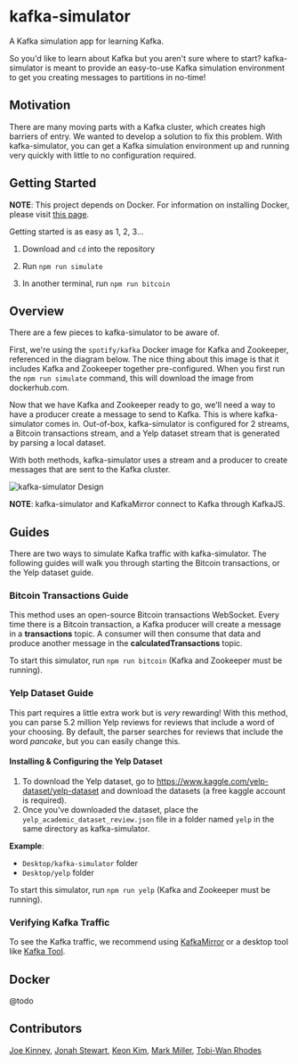 # kafka-simulator

A Kafka simulation app for learning Kafka.

So you'd like to learn about Kafka but you aren't sure where to start? kafka-simulator is meant to provide an easy-to-use Kafka simulation environment to get you creating messages to partitions in no-time!

## Motivation

There are many moving parts with a Kafka cluster, which creates high barriers of entry. We wanted to develop a solution to fix this problem. With kafka-simulator, you can get a Kafka simulation environment up and running very quickly with little to no configuration required.

## Getting Started

**NOTE**: This project depends on Docker. For information on installing Docker, please visit [this page](https://docs.docker.com/get-docker/).

Getting started is as easy as 1, 2, 3...

1. Download and `cd` into the repository

2. Run `npm run simulate`

3. In another terminal, run `npm run bitcoin`

## Overview

There are a few pieces to kafka-simulator to be aware of.

First, we're using the `spotify/kafka` Docker image for Kafka and Zookeeper, referenced in the diagram below. The nice thing about this image is that it includes Kafka and Zookeeper together pre-configured. When you first run the `npm run simulate` command, this will download the image from dockerhub.com.

Now that we have Kafka and Zookeeper ready to go, we'll need a way to have a producer create a message to send to Kafka. This is where kafka-simulator comes in. Out-of-box, kafka-simulator is configured for 2 streams, a Bitcoin transactions stream, and a Yelp dataset stream that is generated by parsing a local dataset.

With both methods, kafka-simulator uses a stream and a producer to create messages that are sent to the Kafka cluster.

![kafka-simulator Design](./assets/system-design.png)

**NOTE**: kafka-simulator and KafkaMirror connect to Kafka through KafkaJS.

## Guides

There are two ways to simulate Kafka traffic with kafka-simulator. The following guides will walk you through starting the Bitcoin transactions, or the Yelp dataset guide.

### Bitcoin Transactions Guide

This method uses an open-source Bitcoin transactions WebSocket. Every time there is a Bitcoin transaction, a Kafka producer will create a message in a **transactions** topic. A consumer will then consume that data and produce another message in the **calculatedTransactions** topic.

To start this simulator, run `npm run bitcoin` (Kafka and Zookeeper must be running).

### Yelp Dataset Guide

This part requires a little extra work but is _very_ rewarding! With this method, you can parse 5.2 million Yelp reviews for reviews that include a word of your choosing. By default, the parser searches for reviews that include the word _pancake_, but you can easily change this.

#### Installing & Configuring the Yelp Dataset

1. To download the Yelp dataset, go to https://www.kaggle.com/yelp-dataset/yelp-dataset and download the datasets (a free kaggle account is required).
1. Once you've downloaded the dataset, place the `yelp_academic_dataset_review.json` file in a folder named `yelp` in the same directory as kafka-simulator.

**Example**:

- `Desktop/kafka-simulator` folder
- `Desktop/yelp` folder

To start this simulator, run `npm run yelp` (Kafka and Zookeeper must be running).

### Verifying Kafka Traffic

To see the Kafka traffic, we recommend using [KafkaMirror](https://github.com/oslabs-beta/KafkaMirror) or a desktop tool like [Kafka Tool](https://www.kafkatool.com/).

## Docker

@todo

## Contributors

[Joe Kinney](https://github.com/joekinney-png),
[Jonah Stewart](https://github.com/jonahlstewart),
[Keon Kim](https://github.com/Keon-Kim-0),
[Mark Miller](https://github.com/markmanuelmiller),
[Tobi-Wan Rhodes](https://github.com/rtobiwan)
